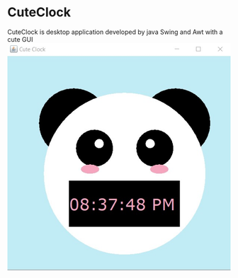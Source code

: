 # CuteClock
CuteClock is desktop application developed by java Swing and Awt with a cute GUI
![CuteClock!](cute-clock.jpg)
